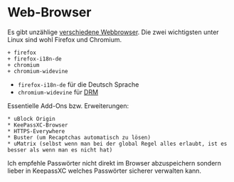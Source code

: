 # Web-Browser

Es gibt unzählige [verschiedene Webbrowser](https://wiki.archlinux.org/index.php/List_of_applications/Internet#Web_browsers). Die zwei wichtigsten unter Linux sind wohl Firefox und Chromium.

    + firefox
    + firefox-i18n-de
    + chromium
    + chromium-widevine

* `firefox-i18n-de` für die Deutsch Sprache
* `chromium-widevine` für [DRM](https://en.wikipedia.org/wiki/Digital_rights_management)

Essentielle Add-Ons bzw. Erweiterungen:

    * uBlock Origin
    * KeePassXC-Browser
    * HTTPS-Everywhere
    * Buster (um Recaptchas automatisch zu lösen)
    * uMatrix (selbst wenn man bei der global Regel alles erlaubt, ist es besser als wenn man es nicht hat)

Ich empfehle Passwörter nicht direkt im Browser abzuspeichern sondern lieber in KeepassXC welches Passwörter sicherer verwalten kann.